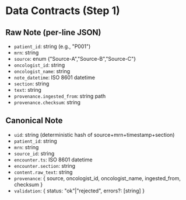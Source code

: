 # Data Contracts (Step 1)

## Raw Note (per-line JSON)
- `patient_id`: string (e.g., "P001")
- `mrn`: string
- `source`: enum {"Source-A","Source-B","Source-C"}
- `oncologist_id`: string
- `oncologist_name`: string
- `note_datetime`: ISO 8601 datetime
- `section`: string
- `text`: string
- `provenance.ingested_from`: string path
- `provenance.checksum`: string

## Canonical Note
- `uid`: string (deterministic hash of source+mrn+timestamp+section)
- `patient_id`: string
- `mrn`: string
- `source_id`: string
- `encounter.ts`: ISO 8601 datetime
- `encounter.section`: string
- `content.raw_text`: string
- `provenance`: { source, oncologist_id, oncologist_name, ingested_from, checksum }
- `validation`: { status: "ok"|"rejected", errors?: [string] }
